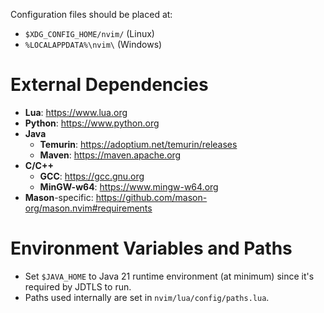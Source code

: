 Configuration files should be placed at:
- `$XDG_CONFIG_HOME/nvim/` (Linux)
- `%LOCALAPPDATA%\nvim\` (Windows)


# External Dependencies
- **Lua**: https://www.lua.org
- **Python**: https://www.python.org
- **Java**
  - **Temurin**: https://adoptium.net/temurin/releases
  - **Maven**: https://maven.apache.org
- **C/C++**
  - **GCC**: https://gcc.gnu.org
  - **MinGW-w64**: https://www.mingw-w64.org
- **Mason**-specific: https://github.com/mason-org/mason.nvim#requirements


# Environment Variables and Paths
- Set `$JAVA_HOME` to Java 21 runtime environment (at minimum) since it's required by JDTLS to run.
- Paths used internally are set in `nvim/lua/config/paths.lua`.
